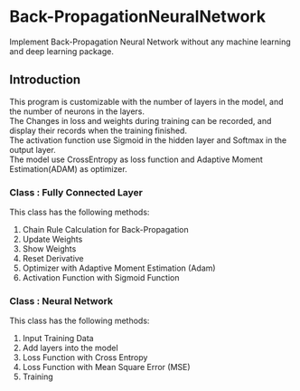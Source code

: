 # Back-PropagationNeuralNetwork
Implement Back-Propagation Neural Network without any machine learning and deep learning package.<br>

## Introduction
This program is customizable with the number of layers in the model, and the number of neurons in the layers.<br>
The Changes in loss and weights during training can be recorded, and display their records when the training finished.<br>
The activation function use Sigmoid in the hidden layer and Softmax in the output layer.<br>
The model use CrossEntropy as loss function and Adaptive Moment Estimation(ADAM) as optimizer.<br>


### Class : Fully Connected Layer<br>
This class has the following methods:<br>
  1. Chain Rule Calculation for Back-Propagation
  2. Update Weights
  3. Show Weights
  4. Reset Derivative
  5. Optimizer with Adaptive Moment Estimation (Adam)
  6. Activation Function with Sigmoid Function

### Class : Neural Network<br>
This class has the following methods:<br>
  1. Input Training Data
  2. Add layers into the model
  3. Loss Function with Cross Entropy
  4. Loss Function with Mean Square Error (MSE)
  5. Training
